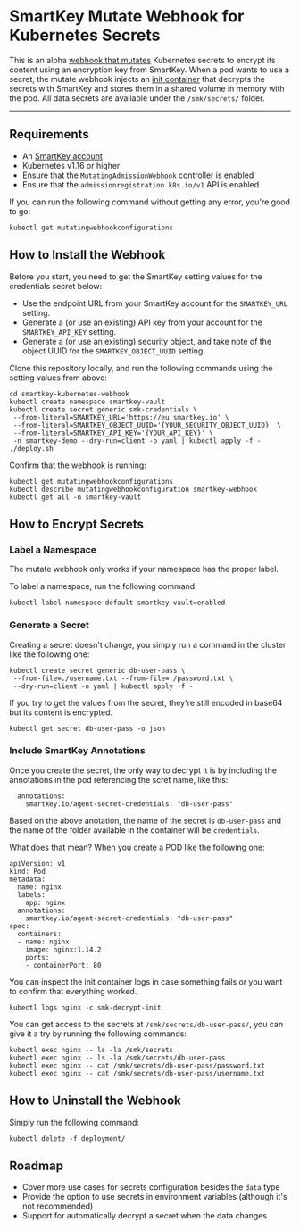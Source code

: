 # SmartKey Mutate Webhook for Kubernetes Secrets

This is an alpha [webhook that mutates](https://kubernetes.io/docs/reference/access-authn-authz/extensible-admission-controllers/#mutating-webhook-auditing-annotations) Kubernetes secrets to encrypt its content using an encryption key from SmartKey. When a pod wants to use a secret, the mutate webhook injects an [init container](https://kubernetes.io/docs/concepts/workloads/pods/init-containers/) that decrypts the secrets with SmartKey and stores them in a shared volume in memory with the pod. All data secrets are available under the `/smk/secrets/` folder.

---
## Requirements

* An [SmartKey account](https://www.equinix.com/services/edge-services/smartkey/)
* Kubernetes v1.16 or higher
* Ensure that the `MutatingAdmissionWebhook` controller is enabled
* Ensure that the `admissionregistration.k8s.io/v1` API is enabled

If you can run the following command without getting any error, you're good to go:

```
kubectl get mutatingwebhookconfigurations
```

## How to Install the Webhook

Before you start, you need to get the SmartKey setting values for the credentials secret below:

* Use the endpoint URL from your SmartKey account for the `SMARTKEY_URL` setting.
* Generate a (or use an existing) API key from your account for the `SMARTKEY_API_KEY` setting.
* Generate a (or use an existing) security object, and take note of the object UUID for the `SMARTKEY_OBJECT_UUID` setting.

Clone this repository locally, and run the following commands using the setting values from above:

```
cd smartkey-kubernetes-webhook
kubectl create namespace smartkey-vault
kubectl create secret generic smk-credentials \
 --from-literal=SMARTKEY_URL='https://eu.smartkey.io' \
 --from-literal=SMARTKEY_OBJECT_UUID='{YOUR_SECURITY_OBJECT_UUID}' \
 --from-literal=SMARTKEY_API_KEY='{YOUR_API_KEY}' \
 -n smartkey-demo --dry-run=client -o yaml | kubectl apply -f -
./deploy.sh
```

Confirm that the webhook is running:

```
kubectl get mutatingwebhookconfigurations
kubectl describe mutatingwebhookconfiguration smartkey-webhook
kubectl get all -n smartkey-vault
```

## How to Encrypt Secrets

### Label a Namespace

The mutate webhook only works if your namespace has the proper label. 

To label a namespace, run the following command:

```
kubectl label namespace default smartkey-vault=enabled
```


### Generate a Secret

Creating a secret doesn't change, you simply run a command in the cluster like the following one:

```
kubectl create secret generic db-user-pass \
 --from-file=./username.txt --from-file=./password.txt \
 --dry-run=client -o yaml | kubectl apply -f -
```

If you try to get the values from the secret, they're still encoded in base64 but its content is encrypted.

```
kubectl get secret db-user-pass -o json
```

### Include SmartKey Annotations

Once you create the secret, the only way to decrypt it is by including the annotations in the pod referencing the scret name, like this:

```
  annotations:
    smartkey.io/agent-secret-credentials: "db-user-pass"
```

Based on the above anotation, the name of the secret is `db-user-pass` and the name of the folder available in the container will be `credentials`.

What does that mean? When you create a POD like the following one:

```
apiVersion: v1
kind: Pod
metadata:
  name: nginx
  labels:
    app: nginx
  annotations:
    smartkey.io/agent-secret-credentials: "db-user-pass"
spec:
  containers:
  - name: nginx
    image: nginx:1.14.2
    ports:
    - containerPort: 80
```

You can inspect the init container logs in case something fails or you want to confirm that everything worked.

```
kubectl logs nginx -c smk-decrypt-init
```

You can get access to the secrets at `/smk/secrets/db-user-pass/`, you can give it a try by running the following commands:

```
kubectl exec nginx -- ls -la /smk/secrets
kubectl exec nginx -- ls -la /smk/secrets/db-user-pass
kubectl exec nginx -- cat /smk/secrets/db-user-pass/password.txt
kubectl exec nginx -- cat /smk/secrets/db-user-pass/username.txt
```

## How to Uninstall the Webhook

Simply run the following command:

```
kubectl delete -f deployment/
```

## Roadmap

* Cover more use cases for secrets configuration besides the `data` type
* Provide the option to use secrets in environment variables (although it's not recommended)
* Support for automatically decrypt a secret when the data changes
